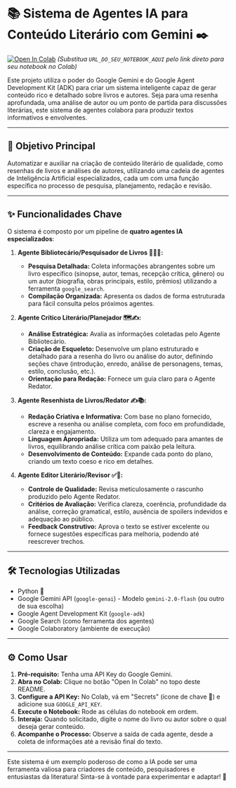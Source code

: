 # 📚 Sistema de Agentes IA para Conteúdo Literário com Gemini ✒️

[![Open In Colab](https://colab.research.google.com/assets/colab-badge.svg)](URL_DO_SEU_NOTEBOOK_AQUI)
*(Substitua `URL_DO_SEU_NOTEBOOK_AQUI` pelo link direto para seu notebook no Colab)*

Este projeto utiliza o poder do Google Gemini e do Google Agent Development Kit (ADK) para criar um sistema inteligente capaz de gerar conteúdo rico e detalhado sobre livros e autores. Seja para uma resenha aprofundada, uma análise de autor ou um ponto de partida para discussões literárias, este sistema de agentes colabora para produzir textos informativos e envolventes.

---

## 🎯 Objetivo Principal

Automatizar e auxiliar na criação de conteúdo literário de qualidade, como resenhas de livros e análises de autores, utilizando uma cadeia de agentes de Inteligência Artificial especializados, cada um com uma função específica no processo de pesquisa, planejamento, redação e revisão.

---

## ✨ Funcionalidades Chave

O sistema é composto por um pipeline de **quatro agentes IA especializados**:

1.  **Agente Bibliotecário/Pesquisador de Livros 🧑‍🏫📖:**
    *   **Pesquisa Detalhada:** Coleta informações abrangentes sobre um livro específico (sinopse, autor, temas, recepção crítica, gênero) ou um autor (biografia, obras principais, estilo, prêmios) utilizando a ferramenta `google_search`.
    *   **Compilação Organizada:** Apresenta os dados de forma estruturada para fácil consulta pelos próximos agentes.

2.  **Agente Crítico Literário/Planejador 🗺️✍️:**
    *   **Análise Estratégica:** Avalia as informações coletadas pelo Agente Bibliotecário.
    *   **Criação de Esqueleto:** Desenvolve um plano estruturado e detalhado para a resenha do livro ou análise do autor, definindo seções chave (introdução, enredo, análise de personagens, temas, estilo, conclusão, etc.).
    *   **Orientação para Redação:** Fornece um guia claro para o Agente Redator.

3.  **Agente Resenhista de Livros/Redator ✍️📚:**
    *   **Redação Criativa e Informativa:** Com base no plano fornecido, escreve a resenha ou análise completa, com foco em profundidade, clareza e engajamento.
    *   **Linguagem Apropriada:** Utiliza um tom adequado para amantes de livros, equilibrando análise crítica com paixão pela leitura.
    *   **Desenvolvimento de Conteúdo:** Expande cada ponto do plano, criando um texto coeso e rico em detalhes.

4.  **Agente Editor Literário/Revisor ✅🧐:**
    *   **Controle de Qualidade:** Revisa meticulosamente o rascunho produzido pelo Agente Redator.
    *   **Critérios de Avaliação:** Verifica clareza, coerência, profundidade da análise, correção gramatical, estilo, ausência de spoilers indevidos e adequação ao público.
    *   **Feedback Construtivo:** Aprova o texto se estiver excelente ou fornece sugestões específicas para melhoria, podendo até reescrever trechos.

---

## 🛠️ Tecnologias Utilizadas

*   Python 🐍
*   Google Gemini API (`google-genai`) - Modelo `gemini-2.0-flash` (ou outro de sua escolha)
*   Google Agent Development Kit (`google-adk`)
*   Google Search (como ferramenta dos agentes)
*   Google Colaboratory (ambiente de execução)

---

## ⚙️ Como Usar

1.  **Pré-requisito:** Tenha uma API Key do Google Gemini.
2.  **Abra no Colab:** Clique no botão "Open In Colab" no topo deste README.
3.  **Configure a API Key:** No Colab, vá em "Secrets" (ícone de chave 🔑) e adicione sua `GOOGLE_API_KEY`.
4.  **Execute o Notebook:** Rode as células do notebook em ordem.
5.  **Interaja:** Quando solicitado, digite o nome do livro ou autor sobre o qual deseja gerar conteúdo.
6.  **Acompanhe o Processo:** Observe a saída de cada agente, desde a coleta de informações até a revisão final do texto.

---

Este sistema é um exemplo poderoso de como a IA pode ser uma ferramenta valiosa para criadores de conteúdo, pesquisadores e entusiastas da literatura! Sinta-se à vontade para experimentar e adaptar! 🎉
